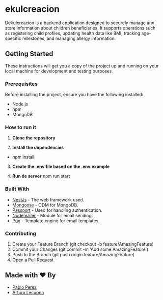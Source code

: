 # ekulcreacion

Dekulcreacion is a backend application designed to securely manage and store information about children beneficiaries. It supports operations such as registering child profiles, updating health data like BMI, tracking age-specific milestones, and managing allergy information.

## Getting Started

These instructions will get you a copy of the project up and running on your local machine for development and testing purposes.

### Prerequisites

Before installing the project, ensure you have the following installed:
- Node.js
- npm
- MongoDB

### How to run it 

1. **Clone the repository**

2. **Install the dependencies**

- npm install

3. **Create the .env file based on the .env.example**

4. **Run de server**
npm run start

### Built With
- [NestJs](https://nestjs.com/) - The web framework used.
- [Mongoose](https://mongoosejs.com/) - ODM for MongoDB.
- [Passport](https://www.passportjs.org/) - Used for handling authentication.
- [Nodemailer](https://www.nodemailer.com/) - Module for email sending.
- [Pug](https://pugjs.org/api/getting-started.html) - Template engine for email templates.


### Contributing
1. Create your Feature Branch (git checkout -b feature/AmazingFeature)
2. Commit your Changes (git commit -m 'Add some AmazingFeature')
3. Push to the Branch (git push origin feature/AmazingFeature)
4. Open a Pull Request


## Made with :heart: By
- [Pablo Perez](https://pugjs.org/api/getting-started.html)
- [Arturo Lecuona](https://github.com/ArtuKILL)